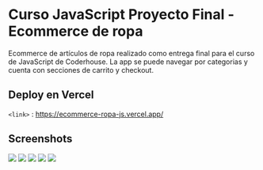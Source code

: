 # Curso JavaScript Proyecto Final - Ecommerce de ropa

Ecommerce de artículos de ropa realizado como entrega final para el curso de JavaScript de Coderhouse. La app se puede navegar por categorias y cuenta con secciones de carrito y checkout.

## Deploy en Vercel

`<link>` : <https://ecommerce-ropa-js.vercel.app/>

## Screenshots

![](https://i.ibb.co/8gdH8WJ/home.png)
![](https://i.ibb.co/m0XV6VG/home-dark.png)
![](https://i.ibb.co/283wmNv/detalle.png)
![](https://i.ibb.co/KVMnZfm/carrito.png)
![](https://i.ibb.co/Mk9sDW0/caja.png)
